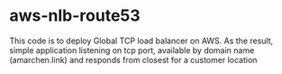 # aws-nlb-route53
This code is to deploy Global TCP load balancer on AWS. 
As the result, simple application listening on tcp port, available by domain name (amarchen.link) and responds from closest for a customer location

